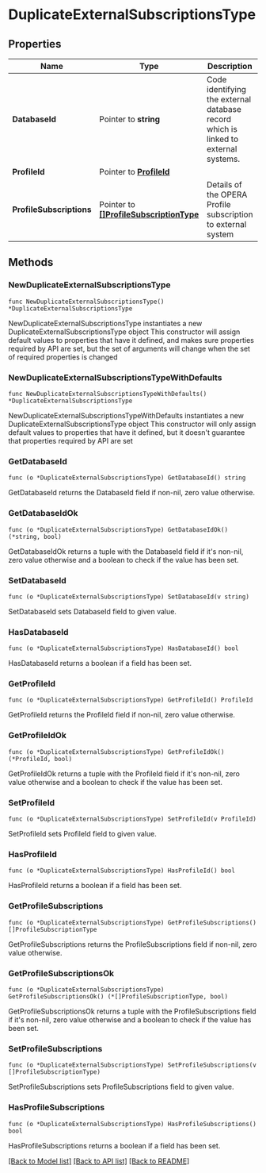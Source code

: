 # DuplicateExternalSubscriptionsType

## Properties

Name | Type | Description | Notes
------------ | ------------- | ------------- | -------------
**DatabaseId** | Pointer to **string** | Code identifying the external database record which is linked to external systems. | [optional] 
**ProfileId** | Pointer to [**ProfileId**](ProfileId.md) |  | [optional] 
**ProfileSubscriptions** | Pointer to [**[]ProfileSubscriptionType**](ProfileSubscriptionType.md) | Details of the OPERA Profile subscription to external system | [optional] 

## Methods

### NewDuplicateExternalSubscriptionsType

`func NewDuplicateExternalSubscriptionsType() *DuplicateExternalSubscriptionsType`

NewDuplicateExternalSubscriptionsType instantiates a new DuplicateExternalSubscriptionsType object
This constructor will assign default values to properties that have it defined,
and makes sure properties required by API are set, but the set of arguments
will change when the set of required properties is changed

### NewDuplicateExternalSubscriptionsTypeWithDefaults

`func NewDuplicateExternalSubscriptionsTypeWithDefaults() *DuplicateExternalSubscriptionsType`

NewDuplicateExternalSubscriptionsTypeWithDefaults instantiates a new DuplicateExternalSubscriptionsType object
This constructor will only assign default values to properties that have it defined,
but it doesn't guarantee that properties required by API are set

### GetDatabaseId

`func (o *DuplicateExternalSubscriptionsType) GetDatabaseId() string`

GetDatabaseId returns the DatabaseId field if non-nil, zero value otherwise.

### GetDatabaseIdOk

`func (o *DuplicateExternalSubscriptionsType) GetDatabaseIdOk() (*string, bool)`

GetDatabaseIdOk returns a tuple with the DatabaseId field if it's non-nil, zero value otherwise
and a boolean to check if the value has been set.

### SetDatabaseId

`func (o *DuplicateExternalSubscriptionsType) SetDatabaseId(v string)`

SetDatabaseId sets DatabaseId field to given value.

### HasDatabaseId

`func (o *DuplicateExternalSubscriptionsType) HasDatabaseId() bool`

HasDatabaseId returns a boolean if a field has been set.

### GetProfileId

`func (o *DuplicateExternalSubscriptionsType) GetProfileId() ProfileId`

GetProfileId returns the ProfileId field if non-nil, zero value otherwise.

### GetProfileIdOk

`func (o *DuplicateExternalSubscriptionsType) GetProfileIdOk() (*ProfileId, bool)`

GetProfileIdOk returns a tuple with the ProfileId field if it's non-nil, zero value otherwise
and a boolean to check if the value has been set.

### SetProfileId

`func (o *DuplicateExternalSubscriptionsType) SetProfileId(v ProfileId)`

SetProfileId sets ProfileId field to given value.

### HasProfileId

`func (o *DuplicateExternalSubscriptionsType) HasProfileId() bool`

HasProfileId returns a boolean if a field has been set.

### GetProfileSubscriptions

`func (o *DuplicateExternalSubscriptionsType) GetProfileSubscriptions() []ProfileSubscriptionType`

GetProfileSubscriptions returns the ProfileSubscriptions field if non-nil, zero value otherwise.

### GetProfileSubscriptionsOk

`func (o *DuplicateExternalSubscriptionsType) GetProfileSubscriptionsOk() (*[]ProfileSubscriptionType, bool)`

GetProfileSubscriptionsOk returns a tuple with the ProfileSubscriptions field if it's non-nil, zero value otherwise
and a boolean to check if the value has been set.

### SetProfileSubscriptions

`func (o *DuplicateExternalSubscriptionsType) SetProfileSubscriptions(v []ProfileSubscriptionType)`

SetProfileSubscriptions sets ProfileSubscriptions field to given value.

### HasProfileSubscriptions

`func (o *DuplicateExternalSubscriptionsType) HasProfileSubscriptions() bool`

HasProfileSubscriptions returns a boolean if a field has been set.


[[Back to Model list]](../README.md#documentation-for-models) [[Back to API list]](../README.md#documentation-for-api-endpoints) [[Back to README]](../README.md)



